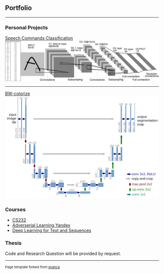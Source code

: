 ## Portfolio

---

### Personal Projects

[Speech Commands Classification](https://github.com/itamar-saraf/Speech-Commands-Classification)
<img src="images/spc.png?raw=true"/>

---
[BW-colorize](https://github.com/itamar-saraf/BW-colorize)
<img src="images/u-net-architecture.png?raw=true"/>


### Courses

- [CS232](https://github.com/itamar-saraf/cs231n)
- [Adverserial Learning Yandex](https://github.com/moshenas/Adverserial_Learning_Yandex)
- [Deep Learning for Text and Sequences](https://github.com/itamar-saraf/Deep-Learning-for-Text-and-Sequences)



### Thesis

Code and Research Question will be provided by request.


---
<p style="font-size:11px">Page template forked from <a href="https://github.com/evanca/quick-portfolio">evanca</a></p>
<!-- Remove above link if you don't want to attibute -->
